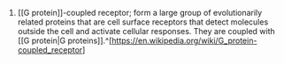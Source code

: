 1. [[G protein]]-coupled receptor; form a large group of evolutionarily related proteins that are cell surface receptors that detect molecules outside the cell and activate cellular responses. They are coupled with [[G protein|G proteins]].^[https://en.wikipedia.org/wiki/G_protein-coupled_receptor]